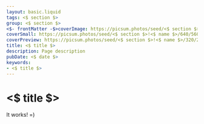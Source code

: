 ```yaml
---
layout: basic.liquid
tags: <$ section $>
group: <$ section $>
<$- frontMatter -$>coverImage: https://picsum.photos/seed/<$ section $>!<$ name $>/960/640
coverSmall: https://picsum.photos/seed/<$ section $>!<$ name $>/640/560
coverPreview: https://picsum.photos/seed/<$ section $>!<$ name $>/320/240
title: <$ title $>
description: Page description
pubDate: <$ date $>
keywords:
- <$ title $>
---
```


# <$ title $>

It works! =)
